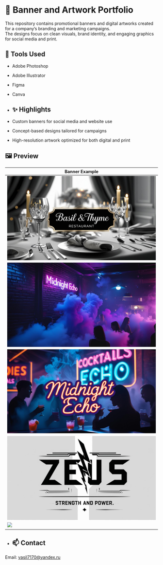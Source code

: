 # 🎨 Banner and Artwork Portfolio
This repository contains promotional banners and digital artworks created for a company’s branding and marketing campaigns.  
The designs focus on clean visuals, brand identity, and engaging graphics for social media and print.

## 🧰 Tools Used
- Adobe Photoshop  
- Adobe Illustrator  
- Figma
- Canva
  
- ## ✨ Highlights
- Custom banners for social media and website use  
- Concept-based designs tailored for campaigns  
- High-resolution artwork optimized for both digital and print

## 🖼️ Preview

| Banner Example |
|----------------|
| ![](1.jpg) |
| ![](2.png) |
| ![](3.jpg) |
| ![](4.jpg) |
| ![](5.png) |

- ## 📫 Contact
Email: vasil7170@yandex.ru

